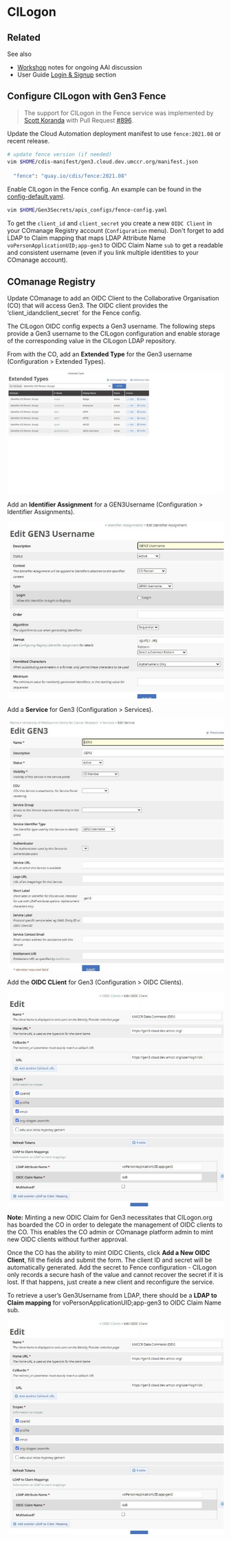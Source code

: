 # CILogon

## Related

See also

- [Workshop](../workshop) notes for ongoing AAI discussion
- User Guide [Login & Signup](../user-guide/login-signup.md) section

## Configure CILogon with Gen3 Fence

> The support for CILogon in the Fence service was implemented by [Scott Koranda](https://github.com/skoranda) with Pull Request [#896](https://github.com/uc-cdis/fence/pull/896).

Update the Cloud Automation deployment manifest to use `fence:2021.08` or recent release.

```bash
# update fence version (if needed)
vim $HOME/cdis-manifest/gen3.cloud.dev.umccr.org/manifest.json

  "fence": "quay.io/cdis/fence:2021.08"
```

Enable CILogon in the Fence config. An example can be found in the [config-default.yaml](https://github.com/uc-cdis/fence/blob/master/fence/config-default.yaml).
```bash
vim $HOME/Gen3Secrets/apis_configs/fence-config.yaml
```

To get the `client_id` and `client_secret` you create a new `OIDC Client` in your COmanage Registry account (`Configuration` menu). Don't forget to add LDAP to Claim mapping that maps LDAP Attribute Name `voPersonApplicationUID;app-gen3` to OIDC Claim Name `sub` to get a readable and consistent username (even if you link multiple identities to your COmanage account).

## COmanage Registry

Update COmanage to add an OIDC Client to the Collaborative Organisation (CO) that will access Gen3. The OIDC client provides the ‘client_idandclient_secret` for the Fence config.

The CILogon OIDC config expects a Gen3 username. The following steps provide a Gen3 username to the CILogon configuration and enable storage of the corresponding value in the CILogon LDAP repository.

From with the CO, add an **Extended Type** for the Gen3 username (Configuration > Extended Types).

<img src="./imgs/extended types.jpg"/>

Add an **Identifier Assignment** for a GEN3Username (Configuration > Identifier Assignments).

<img src="./imgs/identifier assignment.jpg"/>

Add a **Service** for Gen3 (Configuration > Services).

<img src="./imgs/services.jpg"/>

Add the **OIDC CLient** for Gen3 (Configuration > OIDC Clients).

<img src="./imgs/OIDC client.jpg"/>

**Note:** Minting a new ODIC Claim for Gen3 necessitates that CILogon.org has boarded the CO in order to delegate the management of OIDC clients to the CO. This enables the CO admin or COmanage platform admin to mint new OIDC clients without further approval.

Once the CO has the ability to mint OIDC Clients, click **Add a New OIDC Client**, fill the fields and submit the form. The client ID and secret will be automatically generated. Add the secret to Fence configuration - CILogon only records a secure hash of the value and cannot recover the secret if it is lost. If that happens, just create a new client and reconfigure the service.

To retrieve a user’s Gen3Username from LDAP, there should be a **LDAP to Claim mapping** for voPersonApplicationUID;app-gen3 to OIDC Claim Name sub.

<img src="./imgs/OIDC client.jpg"/>
